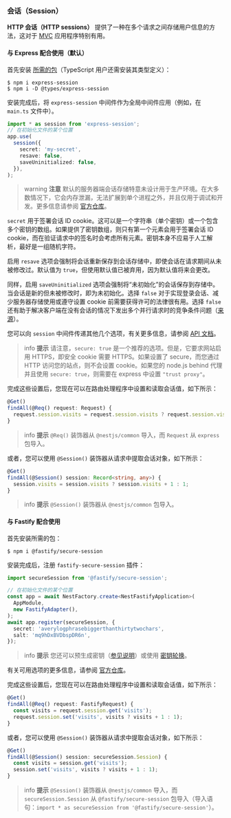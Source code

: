 ### 会话（Session）

**HTTP 会话（HTTP sessions）** 提供了一种在多个请求之间存储用户信息的方法，这对于 [MVC](/techniques/mvc) 应用程序特别有用。

#### 与 Express 配合使用（默认）

首先安装 [所需的包](https://github.com/expressjs/session)（TypeScript 用户还需安装其类型定义）：

```shell
$ npm i express-session
$ npm i -D @types/express-session
```

安装完成后，将 `express-session` 中间件作为全局中间件应用（例如，在 `main.ts` 文件中）。

```typescript
import * as session from 'express-session';
// 在初始化文件的某个位置
app.use(
  session({
    secret: 'my-secret',
    resave: false,
    saveUninitialized: false,
  }),
);
```

> warning **注意** 默认的服务器端会话存储特意未设计用于生产环境。在大多数情况下，它会内存泄漏，无法扩展到单个进程之外，并且仅用于调试和开发。更多信息请参阅 [官方仓库](https://github.com/expressjs/session)。

`secret` 用于签署会话 ID cookie。这可以是一个字符串（单个密钥）或一个包含多个密钥的数组。如果提供了密钥数组，则只有第一个元素会用于签署会话 ID cookie，而在验证请求中的签名时会考虑所有元素。密钥本身不应易于人工解析，最好是一组随机字符。

启用 `resave` 选项会强制将会话重新保存到会话存储中，即使会话在请求期间从未被修改过。默认值为 `true`，但使用默认值已被弃用，因为默认值将来会更改。

同样，启用 `saveUninitialized` 选项会强制将“未初始化”的会话保存到存储中。当会话是新的但未被修改时，即为未初始化。选择 `false` 对于实现登录会话、减少服务器存储使用或遵守设置 cookie 前需要获得许可的法律很有用。选择 `false` 还有助于解决客户端在没有会话的情况下发出多个并行请求时的竞争条件问题（[来源](https://github.com/expressjs/session#saveuninitialized)）。

您可以向 `session` 中间件传递其他几个选项，有关更多信息，请参阅 [API 文档](https://github.com/expressjs/session#options)。

> info **提示** 请注意，`secure: true` 是一个推荐的选项。但是，它要求网站启用 HTTPS，即安全 cookie 需要 HTTPS。如果设置了 secure，而您通过 HTTP 访问您的站点，则不会设置 cookie。如果您的 node.js  behind 代理并且使用 `secure: true`，则需要在 express 中设置 `"trust proxy"`。

完成这些设置后，您现在可以在路由处理程序中设置和读取会话值，如下所示：

```typescript
@Get()
findAll(@Req() request: Request) {
  request.session.visits = request.session.visits ? request.session.visits + 1 : 1;
}
```

> info **提示** `@Req()` 装饰器从 `@nestjs/common` 导入，而 `Request` 从 `express` 包导入。

或者，您可以使用 `@Session()` 装饰器从请求中提取会话对象，如下所示：

```typescript
@Get()
findAll(@Session() session: Record<string, any>) {
  session.visits = session.visits ? session.visits + 1 : 1;
}
```

> info **提示** `@Session()` 装饰器从 `@nestjs/common` 包导入。

#### 与 Fastify 配合使用

首先安装所需的包：

```shell
$ npm i @fastify/secure-session
```

安装完成后，注册 `fastify-secure-session` 插件：

```typescript
import secureSession from '@fastify/secure-session';

// 在初始化文件的某个位置
const app = await NestFactory.create<NestFastifyApplication>(
  AppModule,
  new FastifyAdapter(),
);
await app.register(secureSession, {
  secret: 'averylogphrasebiggerthanthirtytwochars',
  salt: 'mq9hDxBVDbspDR6n',
});
```

> info **提示** 您还可以预生成密钥（[参见说明](https://github.com/fastify/fastify-secure-session)）或使用 [密钥轮换](https://github.com/fastify/fastify-secure-session#using-keys-with-key-rotation)。

有关可用选项的更多信息，请参阅 [官方仓库](https://github.com/fastify/fastify-secure-session)。

完成这些设置后，您现在可以在路由处理程序中设置和读取会话值，如下所示：

```typescript
@Get()
findAll(@Req() request: FastifyRequest) {
  const visits = request.session.get('visits');
  request.session.set('visits', visits ? visits + 1 : 1);
}
```

或者，您可以使用 `@Session()` 装饰器从请求中提取会话对象，如下所示：

```typescript
@Get()
findAll(@Session() session: secureSession.Session) {
  const visits = session.get('visits');
  session.set('visits', visits ? visits + 1 : 1);
}
```

> info **提示** `@Session()` 装饰器从 `@nestjs/common` 导入，而 `secureSession.Session` 从 `@fastify/secure-session` 包导入（导入语句：`import * as secureSession from '@fastify/secure-session'`）。